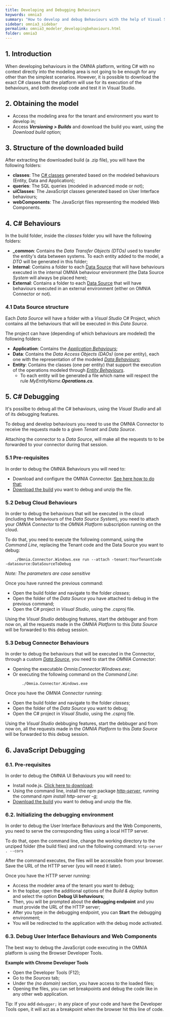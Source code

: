 ```yaml
---
title: Developing and Debugging Behaviours
keywords: omnia3
summary: "How to develop and debug Behaviours with the help of Visual Studio"
sidebar: omnia3_sidebar
permalink: omnia3_modeler_developingbehaviours.html
folder: omnia3
---
```



## 1. Introduction
When developing behaviours in the OMNIA platform, writing C# with no context directly into the modeling area is not going to be enough for any other than the simplest scenarios. However, it is possible to download the exact C# classes that the platform will use for its execution of the behaviours, and both develop code and test it in Visual Studio.


## 2. Obtaining the model

- Access the modeling area for the tenant and environment you want to develop in;
- Access ***Versioning > Builds*** and download the build you want, using the *Download build* option;

## 3. Structure of the downloaded build
After extracting the downloaded build (a .zip file), you will have the following folders:
* **classes**: The [C# classes](#4-c-behaviours) generated based on the modeled behaviours (Entity, Data and Application);
* **queries**: The SQL queries (modeled in advanced mode or not);
* **uiClasses**: The JavaScript classes generated based on User Interface behaviours;
* **webComponents**: The JavaScript files representing the modeled Web Components.

## 4. C# Behaviours
In the build folder, inside the *classes* folder you will have the following folders:
* **_common**: Contains the *Data Transfer Objects (DTOs)* used to transfer the entity's data between systems. To each entity added to the model, a *DTO* will be generated in this folder;
* **Internal**: Contains a folder to each [Data Source](#41-data-source-structure) that will have behaviours executed in the internal OMNIA behaviour environment (the Data Source *System* will always be placed here);
* **External**: Contains a folder to each [Data Source](#41-data-source-structure) that will have behaviours executed in an external environment (either on OMNIA Connector or not).

### 4.1 Data Source structure
Each *Data Source* will have a folder with a *Visual Studio* C# Project, which contains all the behaviours that will be executed in this *Data Source*.

The project can have (depending of which behaviours are modeled) the following folders:
* **Application**: Contains the [*Application Behaviours*](omnia3_modeler_behaviours.html#5-application-behaviours);
* **Data**: Contains the *Data Access Objects (DAOs)* (one per entity), each one with the representation of the modeled [*Data Behaviours*](omnia3_modeler_datasources.html#2-types-of-data-behaviours);
* **Entity**: Contains the classes (one per entity) that support the execution of the operations modeled through [*Entity Behaviours*](omnia3_modeler_behaviours.html#2-types-of-behaviours).
  * To each entity will be generated a file which name will respect the rule _MyEntityName.**Operations.cs**_.

## 5. C# Debugging
It's possilbe to debug all the C# behaviours, using the _Visual Studio_ and all of its debugging features.

To debug and develop behaviours you need to use the OMNIA Connector to receive the requests made to a given *Tenant* and *Data Source*.

Attaching the connector to a *Data Source*, will make all the requests to to be forwarded to your connector during that session.

### 5.1 Pre-requisites
In order to debug the OMNIA Behaviours you will need to:
* Download and configure the OMNIA Connector. [See here how to do that](omnia3_connector_install.html);
* [Download the build](#2-obtaining-the-model) you want to debug and unzip the file.

### 5.2 Debug Cloud Behaviours
In order to debug the behaviours that will be executed in the cloud (including the behaviours of the *Data Source* *System*), you need to attach your *OMNIA Connector* to the *OMNIA Platform* subscription running on the cloud.

To do that, you need to execute the following command, using the *Command Line*, replacing the Tenant code and the Data Source you want to debug:
```
    ./Omnia.Connector.Windows.exe run --attach -tenant:YourTenantCode -datasource:DataSourceToDebug
```

*Note: The parameters are case sensitive*

Once you have runned the previous command:
* Open the build folder and navigate to the folder *classes*;
* Open the folder of the *Data Source* you have attached to debug in the previous command;
* Open the C# project in _Visual Studio_, using the _.csproj_ file.

Using the _Visual Studio_ debbuging features, start the debbuger and from now on, all the requests made in the _OMNIA Platform_ to this _Data Source_ will be forwarded to this debug session.

### 5.3 Debug Connector Behaviours
In order to debug the behaviours that will be executed in the Connector, through a custom [*Data Source*](omnia3_modeler_datasources.html), you need to start the _OMNIA Connector_:
* Opening the executable *Omnia.Connector.Windows.exe*;
* Or executing the following command on the *Command Line*:
    ```
        ./Omnia.Connector.Windows.exe
    ```

Once you have the *OMNIA Connector* running:
* Open the build folder and navigate to the folder *classes*;
* Open the folder of the *Data Source* you want to debug;
* Open the C# project in _Visual Studio_, using the _.csproj_ file.

Using the _Visual Studio_ debbuging features, start the debbuger and from now on, all the requests made in the _OMNIA Platform_ to this _Data Source_ will be forwarded to this debug session.


## 6. JavaScript Debugging
### 6.1. Pre-requisites
In order to debug the OMNIA UI Behaviours you will need to:
* Install node.js. [Click here to download](https://nodejs.org/);
* Using the command line, install the npm package [_http-server_](https://www.npmjs.com/package/http-server), running the command _npm install http-server -g_;
* [Download the build](#2-obtaining-the-model) you want to debug and unzip the file.

### 6.2. Initializing the debugging environment
In order to debug the User Interface Behaviours and the Web Components, you need to serve the corresponding files using a local HTTP server. 

To do that, open the command line, change the working directory to the unziped folder (the build files) and run the following command:
    ```
        http-server . --cors
    ```

After the command executes, the files will be accessible from your browser. Save the URL of the HTTP server (you will need it later).

Once you have the HTTP server running:
* Access the modeler area of the tenant you want to debug;
* In the topbar, open the additional options of the _Build & deploy_ button and select the option **Debug Ui behaviours**;
* Then, you will be prompted about the **debugging endpoint** and you must provide the URL of the HTTP server;
* After you type in the debugging endpoint, you can **Start** the debugging environment;
* You will be redirected to the application with the debug mode activated.


### 6.3. Debug User Interface Behaviours and Web Components

The best way to debug the JavaScript code executing in the OMNIA platform is using the Browser Developer Tools.

**Example with Chrome Developer Tools**

* Open the Developer Tools (F12);
* Go to the _Sources_ tab;
* Under the _(no domain)_ section, you have access to the loaded files;
* Opening the files, you can set breakpoints and debug the code like in any other web application.

Tip: If you add ```debugger;``` in any place of your code and have the Developer Tools open, it will act as a breakpoint when the browser hit this line of code.
